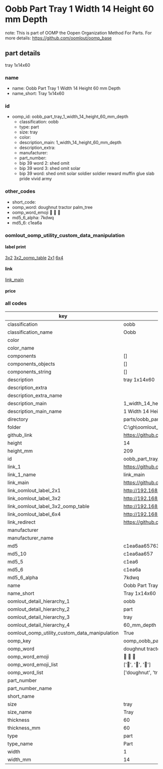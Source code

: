 # Oobb Part Tray 1 Width 14 Height 60 mm Depth  

note: This is part of OOMP the Oopen Organization Method For Parts. For more details: https://github.com/oomlout/oomp_base

##  part details
  



tray 1x14x60



### name
* name: Oobb Part Tray 1 Width 14 Height 60 mm Depth
* name_short: Tray 1x14x60 
### id
* oomp_id: oobb_part_tray_1_width_14_height_60_mm_depth
  * classification: oobb
  * type: part
  * size: tray
  * color: 
  * description_main: 1_width_14_height_60_mm_depth
  * description_extra: 
  * manufacturer: 
  * part_number: 
  * bip 39 word 2: shed omit
  * bip 39 word 3: shed omit solar
  * bip 39 word: shed omit solar soldier soldier reward muffin glue slab pride vivid army

### other_codes
* short_code: 
* oomp_word: doughnut tractor palm_tree
* oomp_word_emoji :doughnut: :tractor: :palm_tree:
* md5_6_alpha: 7kdwq
* md5_6: c1ea6a






### oomlout_oomp_utility_custom_data_manipulation
#### label print
[3x2](http://192.168.1.245:1112/?label=oomp%207kdwq)
[3x2_oomp_table](http://192.168.1.108:1112/?label=oomp%207kdwq)
[2x1](http://192.168.1.242:1112/?label=oomp%207kdwq)
[6x4](http://192.168.1.55:1112/?label=oomp%207kdwq)    

#### link

[link_main](https://github.com/oomlout/oomlout_oobb_version_4_generated_parts/tree/main/navigation_oomp/oobb/part/tray/1_width_14_height_60_mm_depth/part)                              

#### price







### all codes 
| key | value |  
| --- | --- |  
| classification | oobb |  
| classification_name | Oobb |  
| color |  |  
| color_name |  |  
| components | [] |  
| components_objects | [] |  
| components_string | [] |  
| description | tray 1x14x60 |  
| description_extra |  |  
| description_extra_name |  |  
| description_main | 1_width_14_height_60_mm_depth |  
| description_main_name | 1 Width 14 Height 60 mm Depth |  
| directory | parts/oobb_part_tray_1_width_14_height_60_mm_depth |  
| folder | C:\gh\oomlout_oobb_version_4_generated_parts\parts\oobb_part_tray_1_width_14_height_60_mm_depth |  
| github_link | https://github.com/oomlout/oomlout_oomp_part_src/tree/main/parts/oobb_part_tray_1_width_14_height_60_mm_depth |  
| height | 14 |  
| height_mm | 209 |  
| id | oobb_part_tray_1_width_14_height_60_mm_depth |  
| link_1 | https://github.com/oomlout/oomlout_oobb_version_4_generated_parts/tree/main/navigation_oomp/oobb/part/tray/1_width_14_height_60_mm_depth/part |  
| link_1_name | link_main |  
| link_main | https://github.com/oomlout/oomlout_oobb_version_4_generated_parts/tree/main/navigation_oomp/oobb/part/tray/1_width_14_height_60_mm_depth/part |  
| link_oomlout_label_2x1 | http://192.168.1.242:1112/?label=oomp%207kdwq |  
| link_oomlout_label_3x2 | http://192.168.1.245:1112/?label=oomp%207kdwq |  
| link_oomlout_label_3x2_oomp_table | http://192.168.1.108:1112/?label=oomp%207kdwq |  
| link_oomlout_label_6x4 | http://192.168.1.55:1112/?label=oomp%207kdwq |  
| link_redirect | https://github.com/oomlout/oomlout_oobb_version_4_generated_parts/tree/main/parts/oobb_tray_01_14_60 |  
| manufacturer |  |  
| manufacturer_name |  |  
| md5 | c1ea6aa65763f226e2e74ce99ce69e2a |  
| md5_10 | c1ea6aa657 |  
| md5_5 | c1ea6 |  
| md5_6 | c1ea6a |  
| md5_6_alpha | 7kdwq |  
| name | Oobb Part Tray 1 Width 14 Height 60 mm Depth |  
| name_short | Tray 1x14x60  |  
| oomlout_detail_hierarchy_1 | oobb |  
| oomlout_detail_hierarchy_2 | part |  
| oomlout_detail_hierarchy_3 | tray |  
| oomlout_detail_hierarchy_4 | 60_mm_depth |  
| oomlout_oomp_utility_custom_data_manipulation | True |  
| oomp_key | oomp_oobb_part_tray_1_width_14_height_60_mm_depth |  
| oomp_word | doughnut tractor palm_tree |  
| oomp_word_emoji | :doughnut: :tractor: :palm_tree: |  
| oomp_word_emoji_list | [':doughnut:', ':tractor:', ':palm_tree:'] |  
| oomp_word_list | ['doughnut', 'tractor', 'palm_tree'] |  
| part_number |  |  
| part_number_name |  |  
| short_name |  |  
| size | tray |  
| size_name | Tray |  
| thickness | 60 |  
| thickness_mm | 60 |  
| type | part |  
| type_name | Part |  
| width | 1 |  
| width_mm | 14 |  
